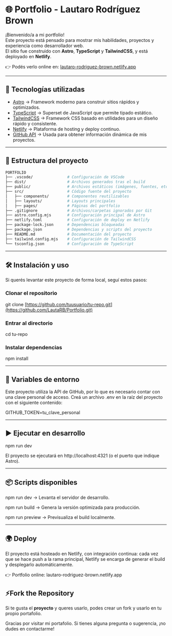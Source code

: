 # 🌐 Portfolio - Lautaro Rodríguez Brown

¡Bienvenido/a a mi portfolio!  
Este proyecto está pensado para mostrar mis habilidades, proyectos y experiencia como desarrollador web.  
El sitio fue construido con **Astro**, **TypeScript** y **TailwindCSS**, y está deployado en **Netlify**.  

👉 Podés verlo online en: [lautaro-rodriguez-brown.netlify.app](https://lautaro-rodriguez-brown.netlify.app)

---

## 🚀 Tecnologías utilizadas

- [Astro](https://astro.build/) → Framework moderno para construir sitios rápidos y optimizados.  
- [TypeScript](https://www.typescriptlang.org/) → Superset de JavaScript que permite tipado estático.  
- [TailwindCSS](https://tailwindcss.com/) → Framework CSS basado en utilidades para un diseño rápido y consistente.  
- [Netlify](https://www.netlify.com/) → Plataforma de hosting y deploy continuo.  
- [GitHub API](https://docs.github.com/en/rest) → Usada para obtener información dinámica de mis proyectos.  

---

## 📂 Estructura del proyecto

```bash
PORTFOLIO
├── .vscode/               # Configuración de VSCode
├── dist/                  # Archivos generados tras el build
├── public/                # Archivos estáticos (imágenes, fuentes, etc.)
├── src/                   # Código fuente del proyecto
│   ├── components/        # Componentes reutilizables
│   ├── layouts/           # Layouts principales
│   ├── pages/             # Páginas del portfolio
├── .gitignore             # Archivos/carpetas ignorados por Git
├── astro.config.mjs       # Configuración principal de Astro
├── netlify.toml           # Configuración de deploy en Netlify
├── package-lock.json      # Dependencias bloqueadas
├── package.json           # Dependencias y scripts del proyecto
├── README.md              # Documentación del proyecto
├── tailwind.config.mjs    # Configuración de TailwindCSS
└── tsconfig.json          # Configuración de TypeScript
```
---

## 🛠️ Instalación y uso

Si querés levantar este proyecto de forma local, seguí estos pasos:
### Clonar el repositorio
git clone [https://github.com/tuusuario/tu-repo.git](https://github.com/LautaRB/Portfolio.git)

### Entrar al directorio
cd tu-repo

### Instalar dependencias
npm install

---

## 🔑 Variables de entorno

Este proyecto utiliza la API de GitHub, por lo que es necesario contar con una clave personal de acceso.
Creá un archivo .env en la raíz del proyecto con el siguiente contenido:

GITHUB_TOKEN=tu_clave_personal

---

## ▶️ Ejecutar en desarrollo

npm run dev

El proyecto se ejecutará en http://localhost:4321 (o el puerto que indique Astro).

---

## 📦 Scripts disponibles

npm run dev → Levanta el servidor de desarrollo.

npm run build → Genera la versión optimizada para producción.

npm run preview → Previsualiza el build localmente.

---

## 🌍 Deploy

El proyecto está hosteado en Netlify, con integración continua: cada vez que se hace push a la rama principal, Netlify se encarga de generar el build y desplegarlo automáticamente.

👉 Portfolio online: lautaro-rodriguez-brown.netlify.app

## ⚡Fork the Repository
Si te gusta el **proyecto** y queres usarlo, podes crear un fork y usarlo en tu propio portafolio.

Gracias por visitar mi portafolio. Si tienes alguna pregunta o sugerencia, ¡no dudes en contactarme!
